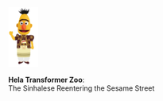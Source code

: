<div>
  <img src="sin_bert.png" alt="Image" width="12%" style="margin-right: 1em;">
  <p style="margin-bottom: 1cm;">
    <strong>Hela Transformer Zoo</strong>:<br>
    The Sinhalese Reentering the Sesame Street
  </p>
</div>
